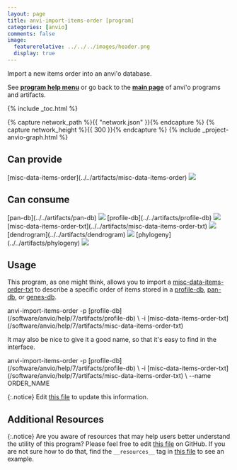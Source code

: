 ```yaml
---
layout: page
title: anvi-import-items-order [program]
categories: [anvio]
comments: false
image:
  featurerelative: ../../../images/header.png
  display: true
---
```


Import a new items order into an anvi&#x27;o database.

See **[program help menu](../../../../vignette#anvi-import-items-order)** or go back to the **[main page](../../)** of anvi'o programs and artifacts.


{% include _toc.html %}
<div id="svg" class="subnetwork"></div>
{% capture network_path %}{{ "network.json" }}{% endcapture %}
{% capture network_height %}{{ 300 }}{% endcapture %}
{% include _project-anvio-graph.html %}


## Can provide

<p style="text-align: left" markdown="1"><span class="artifact-p">[misc-data-items-order](../../artifacts/misc-data-items-order) <img src="../../images/icons/CONCEPT.png" class="artifact-icon-mini" /></span></p>

## Can consume

<p style="text-align: left" markdown="1"><span class="artifact-r">[pan-db](../../artifacts/pan-db) <img src="../../images/icons/DB.png" class="artifact-icon-mini" /></span> <span class="artifact-r">[profile-db](../../artifacts/profile-db) <img src="../../images/icons/DB.png" class="artifact-icon-mini" /></span> <span class="artifact-r">[misc-data-items-order-txt](../../artifacts/misc-data-items-order-txt) <img src="../../images/icons/TXT.png" class="artifact-icon-mini" /></span> <span class="artifact-r">[dendrogram](../../artifacts/dendrogram) <img src="../../images/icons/NEWICK.png" class="artifact-icon-mini" /></span> <span class="artifact-r">[phylogeny](../../artifacts/phylogeny) <img src="../../images/icons/NEWICK.png" class="artifact-icon-mini" /></span></p>

## Usage


This program, as one might think, allows you to import a <span class="artifact-n">[misc-data-items-order-txt](/software/anvio/help/7/artifacts/misc-data-items-order-txt)</span> to describe a specific order of items stored in a <span class="artifact-n">[profile-db](/software/anvio/help/7/artifacts/profile-db)</span>, <span class="artifact-n">[pan-db](/software/anvio/help/7/artifacts/pan-db)</span>, or <span class="artifact-n">[genes-db](/software/anvio/help/7/artifacts/genes-db)</span>.

<div class="codeblock" markdown="1">
anvi&#45;import&#45;items&#45;order &#45;p <span class="artifact&#45;n">[profile&#45;db](/software/anvio/help/7/artifacts/profile&#45;db)</span> \
                        &#45;i <span class="artifact&#45;n">[misc&#45;data&#45;items&#45;order&#45;txt](/software/anvio/help/7/artifacts/misc&#45;data&#45;items&#45;order&#45;txt)</span>
</div>

It may also be nice to give it a good name, so that it's easy to find in the interface.

<div class="codeblock" markdown="1">
anvi&#45;import&#45;items&#45;order &#45;p <span class="artifact&#45;n">[profile&#45;db](/software/anvio/help/7/artifacts/profile&#45;db)</span> \
                        &#45;i <span class="artifact&#45;n">[misc&#45;data&#45;items&#45;order&#45;txt](/software/anvio/help/7/artifacts/misc&#45;data&#45;items&#45;order&#45;txt)</span> \
                        &#45;&#45;name ORDER_NAME
</div>


{:.notice}
Edit [this file](https://github.com/merenlab/anvio/tree/master/anvio/docs/programs/anvi-import-items-order.md) to update this information.


## Additional Resources



{:.notice}
Are you aware of resources that may help users better understand the utility of this program? Please feel free to edit [this file](https://github.com/merenlab/anvio/tree/master/bin/anvi-import-items-order) on GitHub. If you are not sure how to do that, find the `__resources__` tag in [this file](https://github.com/merenlab/anvio/blob/master/bin/anvi-interactive) to see an example.
